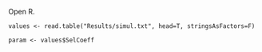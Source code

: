 
Open R.

```
values <- read.table("Results/simul.txt", head=T, stringsAsFactors=F)

param <- values$SelCoeff



```


